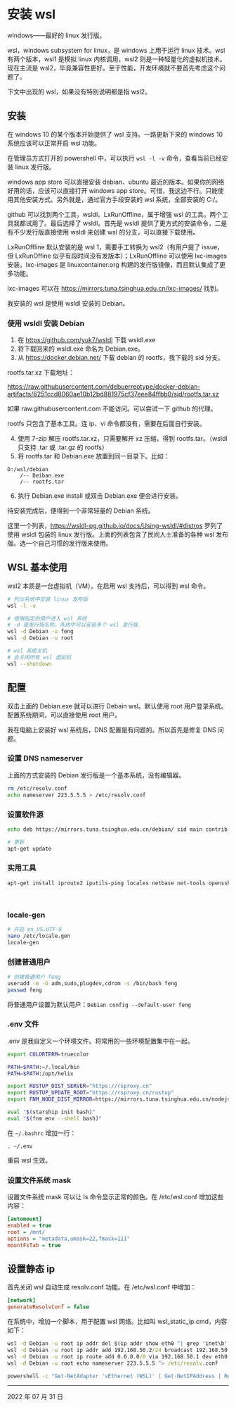 # 安装 wsl

windows——最好的 linux 发行版。

wsl，windows subsystem for linux，是 windows 上用于运行 linux 技术。wsl 有两个版本，wsl1 是模拟 linux 内核调用，wsl2 则是一种轻量化的虚拟机技术。现在主流是 wsl2，毕竟兼容性更好。至于性能，开发环境就不要首先考虑这个问题了。

下文中出现的 wsl，如果没有特别说明都是指 wsl2。

## 安装

在 windows 10 的某个版本开始提供了 wsl 支持。一路更新下来的 windows 10 系统应该可以正常开启 wsl 功能。

在管理员方式打开的 powershell 中，可以执行 `wsl -l -v` 命令，查看当前已经安装 linux 发行版。

windows app store 可以直接安装 debian、ubuntu 最近的版本。如果你的网络好用的话，应该可以直接打开 windows app store。可惜，我这边不行。只能使用其他安装方式。另外就是，通过官方手段安装的 wsl 系统，全部安装的 C:/。

github 可以找到两个工具，wsldl、LxRunOffline，属于增强 wsl 的工具。两个工具我都试用了。最后选择了 wsldl。首先是 wsldl 提供了更方式的安装命令，二是有不少发行版直接使用 wsldl 来创建 wsl 的分支，可以直接下载使用。 

LxRunOffline 默认安装的是 wsl 1，需要手工转换为 wsl2（有用户提了 issue，但 LxRunOffine 似乎有段时间没有发版本）；LxRunOffline 可以使用 lxc-images 安装。lxc-images 是 linuxcontainer.org 构建的发行版镜像，而且默认集成了更多功能。

lxc-images 可以在 https://mirrors.tuna.tsinghua.edu.cn/lxc-images/ 找到。

我安装的 wsl 是使用 wsldl 安装的 Debian。

### 使用 wsldl 安装 Debian

1. 在 https://github.com/yuk7/wsldl 下载 wsldl.exe
2. 将下载回来的 wsldl.exe 命名为 Debian.exe。
3. 从 https://docker.debian.net/ 下载 debian 的 rootfs，我下载的 sid 分支。

rootfs.tar.xz 下载地址：

https://raw.githubusercontent.com/debuerreotype/docker-debian-artifacts/6251ccd8060ae10b12bd881975cf37eee84ffbb0/sid/rootfs.tar.xz

如果 raw.githubusercontent.com 不能访问。可以尝试一下 github 的代理。

rootfs 只包含了基本工具。连 ip、vi 命令都没有，需要在后面自行安装。

4. 使用 7-zip 解压 rootfs.tar.xz，只需要解开 xz 压缩，得到 rootfs.tar。（wsldl 只支持 .tar 或 .tar.gz 的 rootfs）
5. 将 rootfs.tar 和 Debian.exe 放置到同一目录下。比如：

```
D:/wsl/debian
	/-- Deiban.exe
	/-- rootfs.tar

```

6. 执行 Debian.exe install 或双击 Debian.exe 便会进行安装。

待安装完成后，便得到一个非常轻量的 Debian 系统。

这里一个列表，https://wsldl-pg.github.io/docs/Using-wsldl/#distros 罗列了使用 wsldl 包装的 linux 发行版。上面的列表包含了民间人士准备的各种 wsl 发布版。选一个自己习惯的发行版来使用。

## WSL 基本使用

wsl2 本质是一台虚拟机（VM）。在启用 wsl 支持后，可以得到 wsl 命令。

```sh
# 列出系统中安装 linux 发布版
wsl -l -v 

# 使用指定的用户进入 wsl 系统
# -d 是发行版名称，系统中可以安装多个 wsl 发行版
wsl -d Debian -u feng
wsl -d Debian -u root

# wsl 系统关机
# 会关闭所有 wsl 虚拟机
wsl --shutdown
```


## 配置

双击上面的 Debian.exe 就可以进行 Debain wsl。默认使用 root 用户登录系统。配置系统期间，可以直接使用 root 用户。

我在电脑上安装好 wsl 系统后，DNS 配置是有问题的。所以首先是修复 DNS 问题。

### 设置 DNS nameserver

上面的方式安装的 Debian 发行版是一个基本系统，没有编辑器。

```sh
rm /etc/resolv.conf
echo nameserver 223.5.5.5 > /etc/resolv.conf
```

### 设置软件源

```sh
echo deb https://mirrors.tuna.tsinghua.edu.cn/debian/ sid main contrib non-free > /etc/apt/sources.list

# 更新
apt-get update
```

### 实用工具

```sh
apt-get install iproute2 iputils-ping locales netbase net-tools openssh-client procps sudo xz-utils unzip
```
 
### locale-gen

```sh
# 开启 en_US.UTF-8
nano /etc/locale.gen
locale-gen
```


### 创建普通用户

```sh
# 创建普通用户 feng
useradd -m -G adm,sudo,plugdev,cdrom -s /bin/bash feng
passwd feng
```

将普通用户设置为默认用户：`Debian config --default-user feng`


### .env 文件

.env 是我自定义一个环境文件。将常用的一些环境配置集中在一起。

```sh
export COLORTERM=truecolor

PATH=$PATH:~/.local/bin
PATH=$PATH:/opt/helix

export RUSTUP_DIST_SERVER="https://rsproxy.cn"
export RUSTUP_UPDATE_ROOT="https://rsproxy.cn/rustup"
export FNM_NODE_DIST_MIRROR=https://mirrors.tuna.tsinghua.edu.cn/nodejs-release/

eval "$(starship init bash)"
eval "$(fnm env --shell bash)"
```

在 `~/.bashrc` 增加一行：

```
. ~/.env
```

重启 wsl 生效。

### 设置文件系统 mask

设置文件系统 mask 可以让 ls 命令显示正常的颜色。在 /etc/wsl.conf 增加这些内容：

```ini
[automount]
enabled = true
root = /mnt/
options = "metadata,umask=22,fmask=111"
mountFsTab = true
```

## 设置静态 ip

首先关闭 wsl 自动生成 resolv.conf 功能。在 /etc/wsl.conf 中增加：

```ini
[network]
generateResolvConf = false
```

在系统中，增加一个脚本，用于配置 wsl 网络。比如叫 wsl_static_ip.cmd，内容如下：

```bat
wsl -d Debian -u root ip addr del $(ip addr show eth0 ^| grep 'inet\b' ^| awk '{print $2}' ^| head -n 1) dev eth0
wsl -d Debian -u root ip addr add 192.168.50.2/24 broadcast 192.168.50.255 dev eth0
wsl -d Debian -u root ip route add 0.0.0.0/0 via 192.168.50.1 dev eth0
wsl -d Debian -u root echo nameserver 223.5.5.5 ^> /etc/resolv.conf

powershell -c "Get-NetAdapter 'vEthernet (WSL)' | Get-NetIPAddress | Remove-NetIPAddress -Confirm:$False; New-NetIPAddress -IPAddress 192.168.50.1 -PrefixLength 24 -InterfaceAlias 'vEthernet (WSL)'; Get-NetNat | ? Name -Eq WSLNat | Remove-NetNat -Confirm:$False; New-NetNat -Name WSLNat -InternalIPInterfaceAddressPrefix 192.168.50.0/24;"
```

----

2022 年 07 月 31 日
